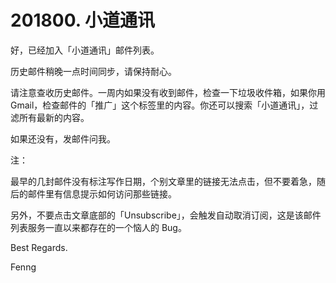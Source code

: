 # 201800. 小道通讯

好，已经加入「小道通讯」邮件列表。

历史邮件稍晚一点时间同步，请保持耐心。

请注意查收历史邮件。一周内如果没有收到邮件，检查一下垃圾收件箱，如果你用 Gmail，检查邮件的「推广」这个标签里的内容。你还可以搜索「小道通讯」，过滤所有最新的内容。

如果还没有，发邮件问我。

注：

最早的几封邮件没有标注写作日期，个别文章里的链接无法点击，但不要着急，随后的邮件里有信息提示如何访问那些链接。

另外，不要点击文章底部的「Unsubscribe」，会触发自动取消订阅，这是该邮件列表服务一直以来都存在的一个恼人的 Bug。

Best Regards.

Fenng